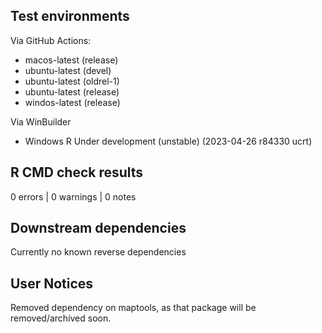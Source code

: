 ## Test environments

Via GitHub Actions:
  - macos-latest (release)
  - ubuntu-latest (devel)
  - ubuntu-latest (oldrel-1)
  - ubuntu-latest (release)
  - windos-latest (release)

Via WinBuilder
  - Windows R Under development (unstable) (2023-04-26 r84330 ucrt)
  

## R CMD check results
0 errors | 0 warnings | 0 notes


## Downstream dependencies

Currently no known reverse dependencies

## User Notices

Removed dependency on maptools, as that package will be removed/archived soon.

